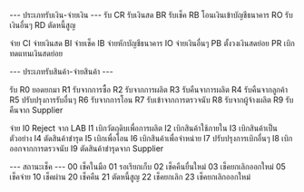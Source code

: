--- ประเภทรับเงิน-จ่ายเงิน ---
รับ
CR รับเงินสด
BR รับเช็ค
RB โอนเงินเข้าบัญชีธนาคาร
RO รับเงินอื่นๆ
RD ตัดหนี้สูญ

จ่าย
CI จ่ายเงินสด
BI จ่ายเช็ค
IB จ่ายหักบัญชีธนาคาร
IO จ่ายเงินอื่นๆ
PB ตั้งวงเงินสดย่อย
PR เบิกทดแทนเงินสดย่อย

--- ประเภทรับสินค้า-จ่ายสินค้า ---

รับ
R0 ยอดยกมา
R1 รับจากการซื้อ
R2 รับจากการผลิต
R3 รับคืนจาการผลิต
R4 รับคืนจากลูกค้า
R5 ปรับปรุงการรับอื่นๆ
R6 รับจากการโอน
R7 รับเข้าจากการตรวจนับ
R8 รับจากผู้จ้างผลิต
R9 รับคืนจาก Supplier

จ่าย
I0 Reject จาก LAB
I1 เบิกวัตถุดิบเพื่อการผลิต
I2 เบิกสินค้าใช้ภายใน
I3 เบิกสินค้าเป็นตัวอย่าง
I4 ตัดสินค้าชำรุด
I5 เบิกเพื่อโอน
I6 เบิกสินค้าเพื่อจำหน่าย
I7 ปรับปรุงการเบิกอื่นๆ
I8 เบิกออกจากการตรวจนับ
I9 ตัดสินค้าชำรุดจาก Supplier

--- สถานะเช็ค ---
00 เช็คในมือ
01 รอเรียกเก็บ
02 เช็คคืนยื่นใหม่
03 เช็คยกเลิกออกใหม่
05 เช็คจ่าย
10 เช็คผ่าน
20 เช็คคืน
21 ตัดหนี้สูญ
22 เช็คยกเลิก
23 เช็คยกเลิกออกใหม่